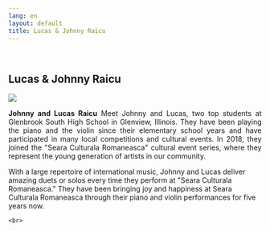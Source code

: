 ```yaml
---
lang: en
layout: default
title: Lucas & Johnny Raicu
---
```


<br>
<div class="container">
    <h2>Lucas & Johnny Raicu</h2>
    <div class="row">
        <div class="col-sm-5">
            <img class="img img-responsive" src="{{ site.baseurl }}/img/music/viori.jpg" />
        </div> 
        <div class="col-sm-4">
            <p style="text-align: justify"><strong>Johnny and Lucas Raicu</strong> Meet Johnny and Lucas, two top students at Glenbrook South High School in Glenview, Illinois. They have been playing the piano and the violin since their elementary school years and have participated in many local competitions and cultural events. In 2018, they joined the "Seara Culturala Romaneasca" cultural event series, where they represent the young generation of artists in our community.

With a large repertoire of international music, Johnny and Lucas deliver amazing duets or solos every time they perform at "Seara Culturala Romaneasca." They have been bringing joy and happiness at Seara Culturala Romaneasca through their piano and violin performances for five years now.
             </p>
        </div>
    </div>

    <br>   
</div>
<br>
<br>